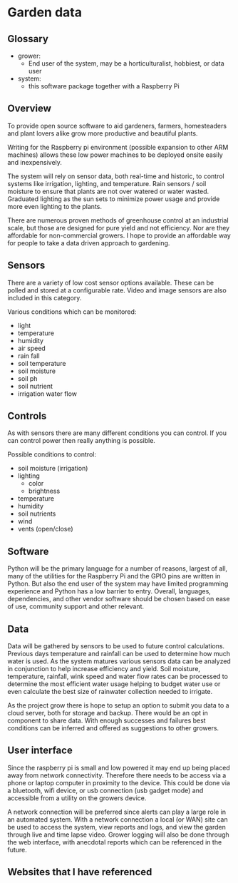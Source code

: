 # Garden data

## Glossary

- grower:
  - End user of the system, may be a horticulturalist, hobbiest, or data user
- system:
  - this software package together with a Raspberry Pi 

## Overview 

To provide open source software to aid gardeners, farmers, homesteaders and plant lovers alike grow more productive and beautiful plants. 

Writing for the Raspberry pi environment (possible expansion to other ARM machines) allows these low power machines to be deployed onsite easily and inexpensively. 

The system will rely on sensor data, both real-time and historic, to control systems like irrigation, lighting, and temperature. Rain sensors / soil moisture to ensure that plants are not over watered or water wasted. Graduated lighting as the sun sets to minimize power usage and provide more even lighting to the plants. 

There are numerous proven methods of greenhouse control at an industrial scale, but those are designed for pure yield and not efficiency. Nor are they affordable for non-commercial growers. I hope to provide an affordable way for people to take a data driven approach to gardening. 

## Sensors 
There are a variety of low cost sensor options available. These can be polled and stored at a configurable rate. Video and image sensors are also included in this category. 

Various conditions which can be monitored:
- light
- temperature
- humidity
- air speed
- rain fall
- soil temperature
- soil moisture
- soil ph 
- soil nutrient
- irrigation water flow 

## Controls 
As with sensors there are many different conditions you can control. If you can control power then really anything is possible. 

Possible conditions to control:
- soil moisture (irrigation)
- lighting 
  - color
  - brightness
- temperature
- humidity
- soil nutrients
- wind
- vents (open/close)

## Software 
Python will be the primary language for a number of reasons, largest of all, many of the utilities for the Raspberry Pi and the GPIO pins are written in Python. But also the end user of the system may have limited programming experience and Python has a low barrier to entry. Overall, languages, dependencies, and other vendor software should be chosen based on ease of use, community support and other relevant.  


## Data
Data will be gathered by sensors to be used to future control calculations. Previous days temperature and rainfall can be used to determine how much water is used. As the system matures various sensors data can be analyzed in conjunction to help increase efficiency and yield. Soil moisture, temperature, rainfall, wink speed and water flow rates can be processed to determine the most efficient water usage helping to budget water use or even calculate the best size of rainwater collection needed to irrigate. 

As the project grow there is hope to setup an option to submit you data to a cloud server, both for storage and backup. There would be an opt in component to share data. With enough successes and failures best conditions can be inferred and offered as suggestions to other growers. 

## User interface
Since the raspberry pi is small and low powered it may end up being placed away from network connectivity. Therefore there needs to be access via a phone or laptop computer in proximity to the device. This could be done via a bluetooth, wifi device, or usb connection (usb gadget mode) and accessible from a utility on the growers device. 

A network connection will be preferred since alerts can play a large role in an automated system. With a network connection a local (or WAN) site can be used to access the system, view reports and logs, and view the garden through live and time lapse video. Grower logging will also be done through the web interface, with anecdotal reports which can be referenced in the future.

## Websites that I have referenced